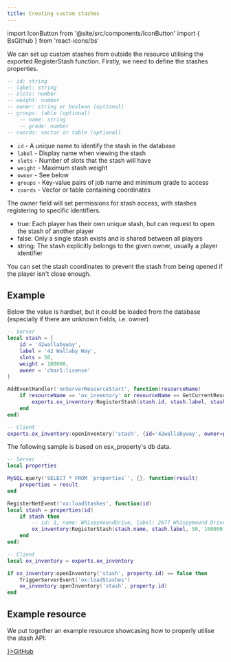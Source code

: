 ```yaml
---
title: Creating custom stashes
---
```


import IconButton from '@site/src/components/IconButton'
import { BsGithub } from 'react-icons/bs'

We can set up custom stashes from outside the resource utilising the exported RegisterStash function. Firstly, we need to define the stashes properties.  

```lua
-- id: string
-- label: string
-- slots: number
-- weight: number
-- owner: string or boolean (optional)
-- groups: table (optional)
	-- name: string
	-- grade: number
-- coords: vector or table (optional)
```

- `id` - A unique name to identify the stash in the database
- `label` - Display name when viewing the stash
- `slots` - Number of slots that the stash will have
- `weight` - Maximum stash weight
- `owner` - See below
- `groups` - Key-value pairs of job name and minimum grade to access
- `coords` - Vector or table containing coordinates

The owner field will set permissions for stash access, with stashes registering to specific identifiers.
- true: Each player has their own unique stash, but can request to open the stash of another player
- false: Only a single stash exists and is shared between all players
- string: The stash explicitly belongs to the given owner, usually a player identifier

You can set the stash coordinates to prevent the stash from being opened if the player isn't close enough.

## Example

Below the value is hardset, but it could be loaded from the database (especially if there are unknown fields, i.e. owner)
```lua
-- Server
local stash = {
	id = '42wallabyway',
	label = '42 Wallaby Way',
	slots = 50,
	weight = 100000,
	owner = 'char1:license'
}

AddEventHandler('onServerResourceStart', function(resourceName)
	if resourceName == 'ox_inventory' or resourceName == GetCurrentResourceName() then
		exports.ox_inventory:RegisterStash(stash.id, stash.label, stash.slots, stash.weight, stash.owner)
	end
end)

-- Client
exports.ox_inventory:openInventory('stash', {id='42wallabyway', owner=property.owner})
```

The following sample is based on esx_property's db data.
```lua
-- Server
local properties

MySQL.query('SELECT * FROM `properties`', {}, function(result)
	properties = result
end

RegisterNetEvent('ox:loadStashes', function(id)
local stash = properties[id]
	if stash then
		-- id: 1, name: WhispymoundDrive, label: 2677 Whispymound Drive, coords: {"x":118.748,"y":566.573,"z":175.697}
		ox_inventory:RegisterStash(stash.name, stash.label, 50, 100000, true, false, json.encode(stash.room_menu))
	end
end)

-- Client
local ox_inventory = exports.ox_inventory

if ox_inventory:openInventory('stash', property.id) == false then
	TriggerServerEvent('ox:loadStashes')
	ox_inventory:openInventory('stash', property.id)
end
```

## Example resource

We put together an example resource showcasing how to properly utilise the stash API:

<div style={{width: 'fit-content'}}>
	<a href="https://www.github.com/overextended/ox_inventory_examples">
		<IconButton side='left' icon={<BsGithub/>}>GitHub</IconButton>
	</a>
</div>
